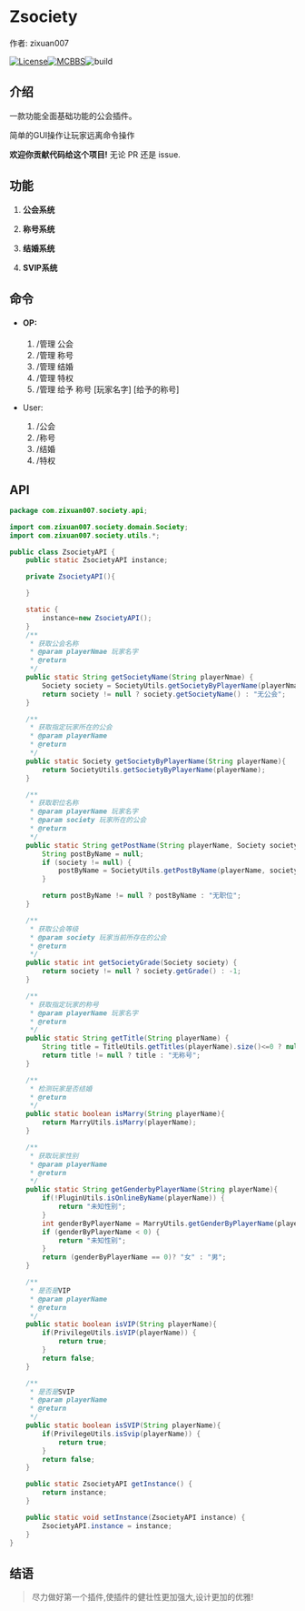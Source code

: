 # Zsociety

作者: zixuan007

[![License](https://img.shields.io/badge/license-GPL-blue)](LICENSE)[![MCBBS](https://img.shields.io/badge/Link-MCBBS-brightgreen)](https://www.mcbbs.net/thread-970895-1-1.html)![build](https://img.shields.io/badge/build-passing-brightgreen)



## 介绍

一款功能全面基础功能的公会插件。

简单的GUI操作让玩家远离命令操作

**欢迎你贡献代码给这个项目!** 无论 PR 还是 issue.



## 功能

1. **公会系统**

2. **称号系统**

3. **结婚系统**

4. **SVIP系统**

   

## 命令

- #### OP:

  1. /管理 公会
  2. /管理 称号
  3. /管理 结婚
  4. /管理 特权
  5. /管理 给予 称号 [玩家名字] [给予的称号]
  
- User:

  1. /公会
  2. /称号
  3. /结婚
  4. /特权		



## API
```java
package com.zixuan007.society.api;

import com.zixuan007.society.domain.Society;
import com.zixuan007.society.utils.*;

public class ZsocietyAPI {
    public static ZsocietyAPI instance;

    private ZsocietyAPI(){

    }

    static {
        instance=new ZsocietyAPI();
    }
    /**
     * 获取公会名称
     * @param playerNmae 玩家名字
     * @return
     */
    public static String getSocietyName(String playerNmae) {
        Society society = SocietyUtils.getSocietyByPlayerName(playerNmae);
        return society != null ? society.getSocietyName() : "无公会";
    }

    /**
     * 获取指定玩家所在的公会
     * @param playerName
     * @return
     */
    public static Society getSocietyByPlayerName(String playerName){
        return SocietyUtils.getSocietyByPlayerName(playerName);
    }

    /**
     * 获取职位名称
     * @param playerName 玩家名字
     * @param society 玩家所在的公会
     * @return
     */
    public static String getPostName(String playerName, Society society) {
        String postByName = null;
        if (society != null) {
            postByName = SocietyUtils.getPostByName(playerName, society);
        }

        return postByName != null ? postByName : "无职位";
    }

    /**
     * 获取公会等级
     * @param society 玩家当前所存在的公会
     * @return
     */
    public static int getSocietyGrade(Society society) {
        return society != null ? society.getGrade() : -1;
    }

    /**
     * 获取指定玩家的称号
     * @param playerName 玩家名字
     * @return
     */
    public static String getTitle(String playerName) {
        String title = TitleUtils.getTitles(playerName).size()<=0 ? null : TitleUtils.getTitles(playerName).get(0);
        return title != null ? title : "无称号";
    }

    /**
     * 检测玩家是否结婚
     * @return
     */
    public static boolean isMarry(String playerName){
        return MarryUtils.isMarry(playerName);
    }

    /**
     * 获取玩家性别
     * @param playerName
     * @return
     */
    public static String getGenderbyPlayerName(String playerName){
        if(!PluginUtils.isOnlineByName(playerName)) {
            return "未知性别";
        }
        int genderByPlayerName = MarryUtils.getGenderByPlayerName(playerName);
        if (genderByPlayerName < 0) {
            return "未知性别";
        }
        return (genderByPlayerName == 0)? "女" : "男";
    }

    /**
     * 是否是VIP
     * @param playerName
     * @return
     */
    public static boolean isVIP(String playerName){
        if(PrivilegeUtils.isVIP(playerName)) {
            return true;
        }
        return false;
    }

    /**
     * 是否是SVIP
     * @param playerName
     * @return
     */
    public static boolean isSVIP(String playerName){
        if(PrivilegeUtils.isSvip(playerName)) {
            return true;
        }
        return false;
    }

    public static ZsocietyAPI getInstance() {
        return instance;
    }

    public static void setInstance(ZsocietyAPI instance) {
        ZsocietyAPI.instance = instance;
    }
}
```




## 结语

> 尽力做好第一个插件,使插件的健壮性更加强大,设计更加的优雅!


